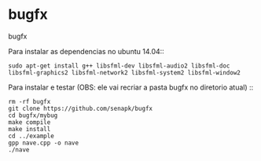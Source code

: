bugfx
=====

bugfx

Para instalar as dependencias no ubuntu 14.04::

    sudo apt-get install g++ libsfml-dev libsfml-audio2 libsfml-doc libsfml-graphics2 libsfml-network2 libsfml-system2 libsfml-window2

Para instalar e testar (OBS: ele vai recriar a pasta bugfx no diretorio atual) ::
    
    rm -rf bugfx
    git clone https://github.com/senapk/bugfx
    cd bugfx/mybug
    make compile
    make install
    cd ../example
    gpp nave.cpp -o nave
    ./nave
